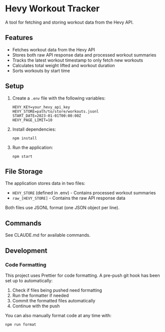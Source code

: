 # Hevy Workout Tracker

A tool for fetching and storing workout data from the Hevy API.

## Features

- Fetches workout data from the Hevy API
- Stores both raw API response data and processed workout summaries
- Tracks the latest workout timestamp to only fetch new workouts
- Calculates total weight lifted and workout duration
- Sorts workouts by start time

## Setup

1. Create a `.env` file with the following variables:

   ```
   HEVY_KEY=your_hevy_api_key
   HEVY_STORE=path/to/store/workouts.jsonl
   START_DATE=2023-01-01T00:00:00Z
   HEVY_PAGE_LIMIT=10
   ```

2. Install dependencies:

   ```
   npm install
   ```

3. Run the application:
   ```
   npm start
   ```

## File Storage

The application stores data in two files:

- `HEVY_STORE` (defined in .env) - Contains processed workout summaries
- `raw_[HEVY_STORE]` - Contains the raw API response data

Both files use JSONL format (one JSON object per line).

## Commands

See CLAUDE.md for available commands.

## Development

### Code Formatting

This project uses Prettier for code formatting. A pre-push git hook has been set up to automatically:

1. Check if files being pushed need formatting
2. Run the formatter if needed
3. Commit the formatted files automatically
4. Continue with the push

You can also manually format code at any time with:

```
npm run format
```
